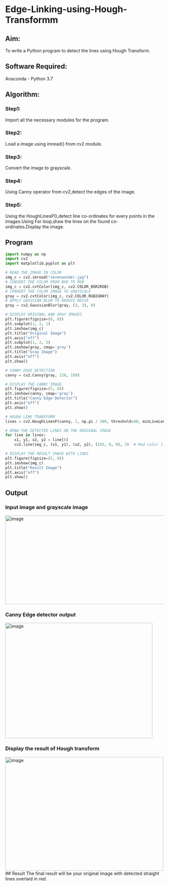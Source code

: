 # Edge-Linking-using-Hough-Transformm
## Aim:
To write a Python program to detect the lines using Hough Transform.

## Software Required:
Anaconda - Python 3.7

## Algorithm:
### Step1:

Import all the necessary modules for the program.
### Step2:

Load a image using imread() from cv2 module.
### Step3:

Convert the image to grayscale.
### Step4:

Using Canny operator from cv2,detect the edges of the image.
### Step5:

Using the HoughLinesP(),detect line co-ordinates for every points in the images.Using For loop,draw the lines on the found co-ordinates.Display the image.
## Program
```py
import numpy as np
import cv2
import matplotlib.pyplot as plt

# READ THE IMAGE IN COLOR
img_c = cv2.imread("sevenwonder.jpg")
# CONVERT THE COLOR FROM BGR TO RGB
img_c = cv2.cvtColor(img_c, cv2.COLOR_BGR2RGB)
# CONVERT THE COLOR IMAGE TO GRAYSCALE
gray = cv2.cvtColor(img_c, cv2.COLOR_RGB2GRAY)
# APPLY GAUSSIAN BLUR TO REDUCE NOISE
gray = cv2.GaussianBlur(gray, (3, 3), 0)
```
```py
# DISPLAY ORIGINAL AND GRAY IMAGES
plt.figure(figsize=(8, 8))
plt.subplot(1, 2, 1)
plt.imshow(img_c)
plt.title("Original Image")
plt.axis("off")
plt.subplot(1, 2, 2)
plt.imshow(gray, cmap='gray')
plt.title("Gray Image")
plt.axis("off")
plt.show()
```
```py
# CANNY EDGE DETECTION
canny = cv2.Canny(gray, 120, 150)

# DISPLAY THE CANNY IMAGE
plt.figure(figsize=(5, 8))
plt.imshow(canny, cmap='gray')
plt.title("Canny Edge Detector")
plt.axis("off")
plt.show()
```
```py
# HOUGH LINE TRANSFORM
lines = cv2.HoughLinesP(canny, 1, np.pi / 180, threshold=80, minLineLength=50, maxLineGap=250)

# DRAW THE DETECTED LINES ON THE ORIGINAL IMAGE
for line in lines:
    x1, y1, x2, y2 = line[0]
    cv2.line(img_c, (x1, y1), (x2, y2), (255, 0, 0), 3)  # Red color lines

```
```py
# DISPLAY THE RESULT IMAGE WITH LINES
plt.figure(figsize=(5, 8))
plt.imshow(img_c)
plt.title("Result Image")
plt.axis("off")
plt.show()
```
## Output

### Input image and grayscale image
<img width="770" height="282" alt="image" src="https://github.com/user-attachments/assets/3284a9a0-3173-4f47-8feb-fb130893b04a" />


### Canny Edge detector output
<img width="468" height="366" alt="image" src="https://github.com/user-attachments/assets/e2e9c5b1-cec0-41ab-8c8c-8214846917d9" />


### Display the result of Hough transform
<img width="502" height="361" alt="image" src="https://github.com/user-attachments/assets/9a97717f-0563-4ea8-a221-d52e8a568fec" />
## Result
The final result will be your original image with detected straight lines overlaid in red.
